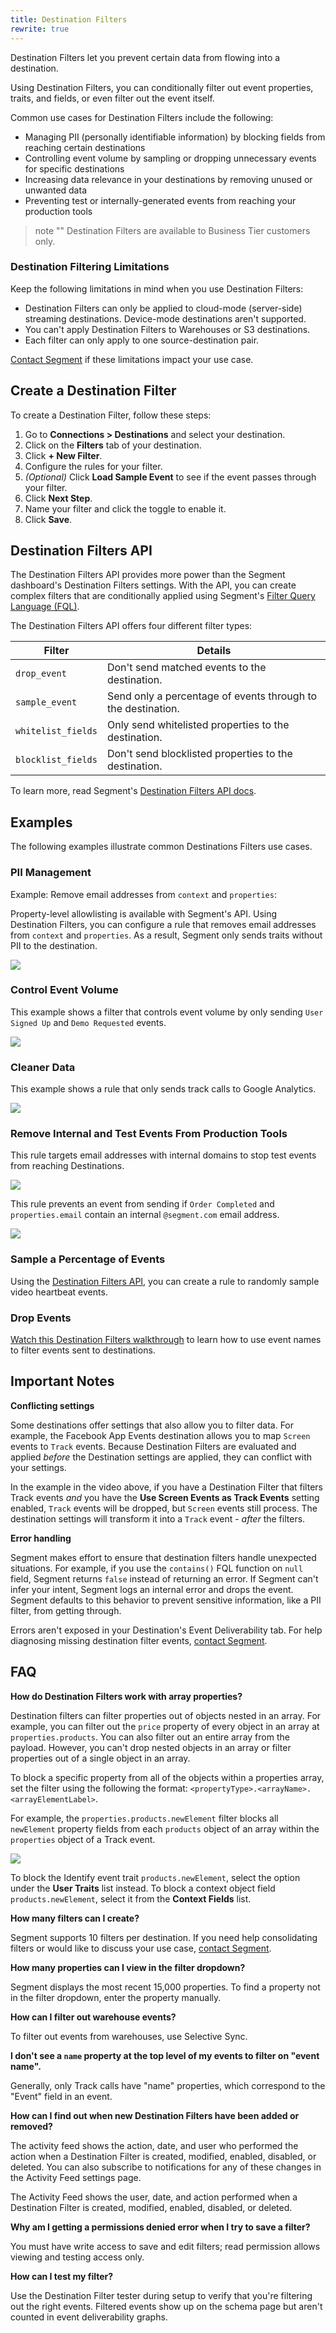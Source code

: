 ```yaml
---
title: Destination Filters
rewrite: true
---
```


Destination Filters let you prevent certain data from flowing into a destination.

Using Destination Filters, you can conditionally filter out event properties, traits, and fields, or even filter out the event itself.

Common use cases for Destination Filters include the following:

- Managing PII (personally identifiable information) by blocking fields from reaching certain destinations
- Controlling event volume by sampling or dropping unnecessary events for specific destinations
- Increasing data relevance in your destinations by removing unused or unwanted data
- Preventing test or internally-generated events from reaching your production tools

> note ""
> Destination Filters are available to Business Tier customers only.

### Destination Filtering Limitations

Keep the following limitations in mind when you use Destination Filters:

- Destination Filters can only be applied to cloud-mode (server-side) streaming destinations. Device-mode destinations aren't supported.
- You can't apply Destination Filters to Warehouses or S3 destinations.
- Each filter can only apply to one source-destination pair.

[Contact Segment](https://segment.com/help/contact/) if these limitations impact your use case.

## Create a Destination Filter

To create a Destination Filter, follow these steps:

1. Go to **Connections > Destinations** and select your destination.
2. Click on the **Filters** tab of your destination.
3. Click **+ New Filter**.
4. Configure the rules for your filter.
5. *(Optional)* Click **Load Sample Event** to see if the event passes through your filter.
6. Click **Next Step**.
7. Name your filter and click the toggle to enable it.
8. Click **Save**.

## Destination Filters API

The Destination Filters API provides more power than the Segment dashboard's Destination Filters settings. With the API, you can create complex filters that are conditionally applied using Segment's [Filter Query Language (FQL)](/docs/config-api/fql).

The Destination Filters API offers four different filter types:

| Filter             | Details                                                      |
| ------------------ | ------------------------------------------------------------ |
| `drop_event`       | Don't send matched events to the destination.                |
| `sample_event`     | Send only a percentage of events through to the destination. |
| `whitelist_fields` | Only send whitelisted properties to the destination.         |
| `blocklist_fields` | Don't send blocklisted properties to the destination.        |

To learn more, read Segment's [Destination Filters API docs](https://reference.segmentapis.com/#6c12fbe8-9f84-4a6c-848e-76a2325cb3c5).

## Examples

The following examples illustrate common Destinations Filters use cases.

### PII Management

Example: Remove email addresses from `context` and `properties`:

Property-level allowlisting is available with Segment's API. Using Destination Filters, you can configure a rule that removes email addresses from `context` and `properties`. As a result, Segment only sends traits without PII to the destination.


![](images/destination-filters/pii_example.png)

### Control Event Volume

This example shows a filter that controls event volume by only sending `User Signed Up` and `Demo Requested` events.

![](images/destination-filters/drop_example.png)

### Cleaner Data

This example shows a rule that only sends track calls to Google Analytics.

![](images/destination-filters/clean_example.png)

### Remove Internal and Test Events From Production Tools

This rule targets email addresses with internal domains to stop test events from reaching Destinations.

![](images/destination-filters/internal_example.png)

This rule prevents an event from sending if `Order Completed` and `properties.email` contain an internal `@segment.com` email address.

![](images/destination-filters/internal_example2.png)

### Sample a Percentage of Events

Using the [Destination Filters API](https://reference.segmentapis.com/#6c12fbe8-9f84-4a6c-848e-76a2325cb3c5), you can create a rule to randomly sample video heartbeat events.

### Drop Events

[Watch this Destination Filters walkthrough](https://www.youtube.com/watch?v=47dhAF1Hoco) to learn how to use event names to filter events sent to destinations.

## Important Notes

**Conflicting settings**

Some destinations offer settings that also allow you to filter data. For example, the Facebook App Events destination allows you to map `Screen` events to `Track` events. Because Destination Filters are evaluated and applied _before_ the Destination settings are applied, they can conflict with your settings.

In the example in the video above, if you have a Destination Filter that filters Track events _and_ you have the **Use Screen Events as Track Events** setting enabled, `Track` events will be dropped, but `Screen` events still process. The destination settings will transform it into a `Track` event - *after* the filters.

**Error handling**

Segment makes effort to ensure that destination filters handle unexpected situations. For example, if you use the `contains()` FQL function on `null` field, Segment returns `false` instead of returning an error. If Segment can't infer your intent, Segment logs an internal error and drops the event. Segment defaults to this behavior to prevent sensitive information, like a PII filter, from getting through.

Errors aren't exposed in your Destination's Event Deliverability tab. For help diagnosing missing destination filter events, [contact Segment](https://segment.com/help/contact/).

## FAQ

**How do Destination Filters work with array properties?**

Destination filters can filter properties out of objects nested in an array. For example, you can filter out the `price` property of every object in an array at `properties.products`. You can also filter out an entire array from the payload. However, you can't drop nested objects in an array or filter properties out of a single object in an array.

To block a specific property from all of the objects within a properties array, set the filter using the following the format: `<propertyType>.<arrayName>.<arrayElementLabel>​`.

For example, the `properties.products.newElement` filter blocks all `newElement` property fields from each `products` object of an array within the `properties` object of a Track event.

![](images/destination-filters/filter-array-properties.png)

To block the Identify event trait `products.newElement`, select the option under the **User Traits** list instead. To block a context object field `products.newElement`, select it from the **Context Fields** list.

**How many filters can I create?**

Segment supports 10 filters per destination. If you need help consolidating filters or would like to discuss your use case, [contact Segment](https://segment.com/help/contact/).

**How many properties can I view in the filter dropdown?**

Segment displays the most recent 15,000 properties. To find a property not in the filter dropdown, enter the property manually.

**How can I filter out warehouse events?**

To filter out events from warehouses, use Selective Sync.

**I don't see a `name` property at the top level of my events to filter on "event name".**

Generally, only Track calls have "name" properties, which correspond to the "Event" field in an event.

**How can I find out when new Destination Filters have been added or removed?**

The activity feed shows the action, date, and user who performed the action when a Destination Filter is created, modified, enabled, disabled, or deleted. You can also subscribe to notifications for any of these changes in the Activity Feed settings page.

The Activity Feed shows the user, date, and action performed when a Destination Filter is created, modified, enabled, disabled, or deleted.

**Why am I getting a permissions denied error when I try to save a filter?**

You must have write access to save and edit filters; read permission allows viewing and testing access only.

**How can I test my filter?**

Use the Destination Filter tester during setup to verify that you're filtering out the right events. Filtered events show up on the schema page but aren't counted in event deliverability graphs.
